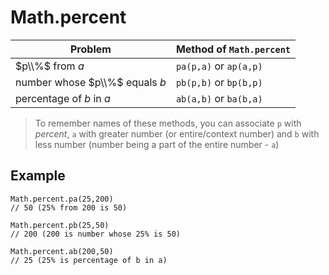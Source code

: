 # Math.percent

| Problem | Method of `Math.percent` |
|--|--|
| $p\\%$ from $a$ | `pa(p,a)` or `ap(a,p)` |
| number whose $p\\%$ equals $b$ | `pb(p,b)` or `bp(b,p)` |
| percentage of $b$ in $a$ | `ab(a,b)` or `ba(b,a)` |

> To remember names of these methods, you can associate `p` with _percent_, `a` with greater number (or entire/context number) and `b` with less number (number being a part of the entire number - `a`)

## Example

```
Math.percent.pa(25,200)
// 50 (25% from 200 is 50)

Math.percent.pb(25,50)
// 200 (200 is number whose 25% is 50)

Math.percent.ab(200,50)
// 25 (25% is percentage of b in a)
```

